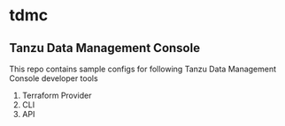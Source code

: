 # tdmc
## Tanzu Data Management Console
This repo contains sample configs for following Tanzu Data Management Console developer tools
1. Terraform Provider
2. CLI
3. API